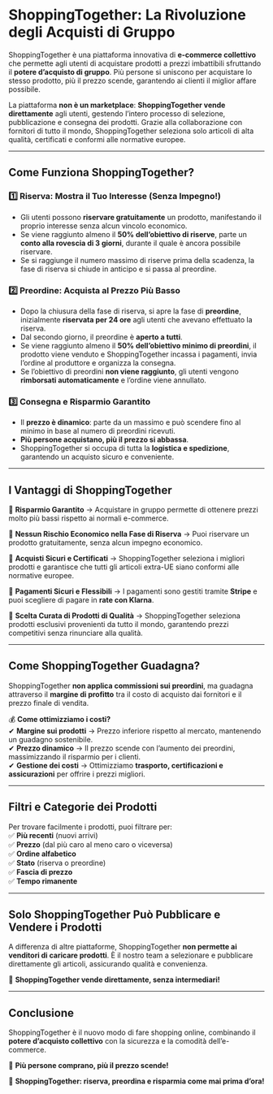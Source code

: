 # **ShoppingTogether: La Rivoluzione degli Acquisti di Gruppo**  

ShoppingTogether è una piattaforma innovativa di **e-commerce collettivo** che permette agli utenti di acquistare prodotti a prezzi imbattibili sfruttando il **potere d’acquisto di gruppo**. Più persone si uniscono per acquistare lo stesso prodotto, più il prezzo scende, garantendo ai clienti il miglior affare possibile.  

La piattaforma **non è un marketplace**: **ShoppingTogether vende direttamente** agli utenti, gestendo l’intero processo di selezione, pubblicazione e consegna dei prodotti. Grazie alla collaborazione con fornitori di tutto il mondo, ShoppingTogether seleziona solo articoli di alta qualità, certificati e conformi alle normative europee.  

---

## **Come Funziona ShoppingTogether?**  

### **1️⃣ Riserva: Mostra il Tuo Interesse (Senza Impegno!)**
- Gli utenti possono **riservare gratuitamente** un prodotto, manifestando il proprio interesse senza alcun vincolo economico.  
- Se viene raggiunto almeno il **50% dell’obiettivo di riserve**, parte un **conto alla rovescia di 3 giorni**, durante il quale è ancora possibile riservare.  
- Se si raggiunge il numero massimo di riserve prima della scadenza, la fase di riserva si chiude in anticipo e si passa al preordine.  

### **2️⃣ Preordine: Acquista al Prezzo Più Basso**  
- Dopo la chiusura della fase di riserva, si apre la fase di **preordine**, inizialmente **riservata per 24 ore** agli utenti che avevano effettuato la riserva.  
- Dal secondo giorno, il preordine è **aperto a tutti**.  
- Se viene raggiunto almeno il **50% dell’obiettivo minimo di preordini**, il prodotto viene venduto e ShoppingTogether incassa i pagamenti, invia l’ordine al produttore e organizza la consegna.  
- Se l’obiettivo di preordini **non viene raggiunto**, gli utenti vengono **rimborsati automaticamente** e l’ordine viene annullato.  

### **3️⃣ Consegna e Risparmio Garantito**  
- Il **prezzo è dinamico**: parte da un massimo e può scendere fino al minimo in base al numero di preordini ricevuti.  
- **Più persone acquistano, più il prezzo si abbassa**.  
- ShoppingTogether si occupa di tutta la **logistica e spedizione**, garantendo un acquisto sicuro e conveniente.  

---

## **I Vantaggi di ShoppingTogether**  

🔹 **Risparmio Garantito** → Acquistare in gruppo permette di ottenere prezzi molto più bassi rispetto ai normali e-commerce.  

🔹 **Nessun Rischio Economico nella Fase di Riserva** → Puoi riservare un prodotto gratuitamente, senza alcun impegno economico.  

🔹 **Acquisti Sicuri e Certificati** → ShoppingTogether seleziona i migliori prodotti e garantisce che tutti gli articoli extra-UE siano conformi alle normative europee.  

🔹 **Pagamenti Sicuri e Flessibili** → I pagamenti sono gestiti tramite **Stripe** e puoi scegliere di pagare in **rate con Klarna**.  

🔹 **Scelta Curata di Prodotti di Qualità** → ShoppingTogether seleziona prodotti esclusivi provenienti da tutto il mondo, garantendo prezzi competitivi senza rinunciare alla qualità.  

---

## **Come ShoppingTogether Guadagna?**  
ShoppingTogether **non applica commissioni sui preordini**, ma guadagna attraverso il **margine di profitto** tra il costo di acquisto dai fornitori e il prezzo finale di vendita.  

💰 **Come ottimizziamo i costi?**  
✔ **Margine sui prodotti** → Prezzo inferiore rispetto al mercato, mantenendo un guadagno sostenibile.  
✔ **Prezzo dinamico** → Il prezzo scende con l’aumento dei preordini, massimizzando il risparmio per i clienti.  
✔ **Gestione dei costi** → Ottimizziamo **trasporto, certificazioni e assicurazioni** per offrire i prezzi migliori.  

---

## **Filtri e Categorie dei Prodotti**  
Per trovare facilmente i prodotti, puoi filtrare per:  
✅ **Più recenti** (nuovi arrivi)  
✅ **Prezzo** (dal più caro al meno caro o viceversa)  
✅ **Ordine alfabetico**  
✅ **Stato** (riserva o preordine)  
✅ **Fascia di prezzo**  
✅ **Tempo rimanente**  

---

## **Solo ShoppingTogether Può Pubblicare e Vendere i Prodotti**  
A differenza di altre piattaforme, ShoppingTogether **non permette ai venditori di caricare prodotti**. È il nostro team a selezionare e pubblicare direttamente gli articoli, assicurando qualità e convenienza.  

📌 **ShoppingTogether vende direttamente, senza intermediari!**  

---

## **Conclusione**  
ShoppingTogether è il nuovo modo di fare shopping online, combinando il **potere d’acquisto collettivo** con la sicurezza e la comodità dell’e-commerce.  

🚀 **Più persone comprano, più il prezzo scende!**  

📍 **ShoppingTogether: riserva, preordina e risparmia come mai prima d’ora!**